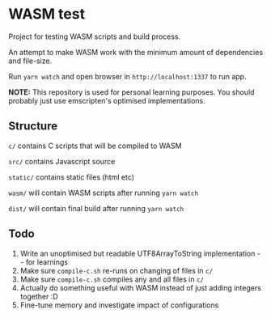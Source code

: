 # WASM test

Project for testing WASM scripts and build process.

An attempt to make WASM work with the minimum amount of dependencies and file-size.

Run `yarn watch` and open browser in `http://localhost:1337` to run app.

**NOTE:** This repository is used for personal learning purposes. You should probably just use emscripten's optimised implementations.

## Structure

`c/` contains C scripts that will be compiled to WASM

`src/` contains Javascript source

`static/` contains static files (html etc)

`wasm/` will contain WASM scripts after running `yarn watch`

`dist/` will contain final build after running `yarn watch`

## Todo

1. Write an unoptimised but readable UTF8ArrayToString implementation -- for learnings
1. Make sure `compile-c.sh` re-runs on changing of files in `c/`
1. Make sure `compile-c.sh` compiles any and all files in `c/`
1. Actually do something useful with WASM instead of just adding integers together :D
1. Fine-tune memory and investigate impact of configurations